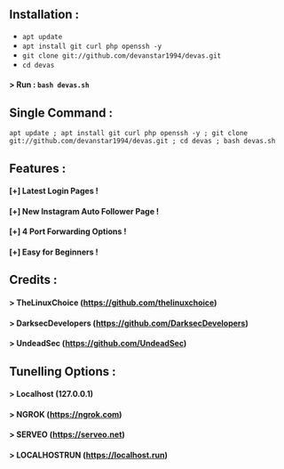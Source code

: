 
## Installation :

* `apt update`
* `apt install git curl php openssh -y`
* `git clone git://github.com/devanstar1994/devas.git`
* `cd devas`
#### > Run : `bash devas.sh`

## Single Command :
```
apt update ; apt install git curl php openssh -y ; git clone git://github.com/devanstar1994/devas.git ; cd devas ; bash devas.sh
```
## Features :
#### [+] Latest Login Pages !
#### [+] New Instagram Auto Follower Page !
#### [+] 4 Port Forwarding Options !
#### [+] Easy for Beginners !

## Credits :
#### > TheLinuxChoice (https://github.com/thelinuxchoice)
#### > DarksecDevelopers (https://github.com/DarksecDevelopers)
#### > UndeadSec (https://github.com/UndeadSec)

## Tunelling Options :
#### > Localhost (127.0.0.1)
#### > NGROK (https://ngrok.com)
#### > SERVEO (https://serveo.net)
#### > LOCALHOSTRUN (https://localhost.run)



